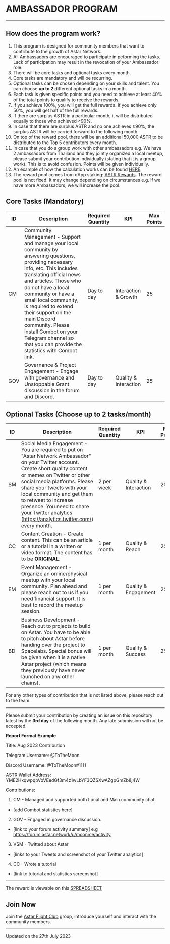 # AMBASSADOR PROGRAM

---
## How does the program work?
1. This program is designed for community members that want to contribute to the growth of Astar Network.
2. All Ambassadors are encouraged to participate in peforming the tasks. Lack of participation may result in the revocation of your Ambassador role.
3. There will be core tasks and optional tasks every month.
4. Core tasks are mandatory and will be recurring.
5. Optional tasks can be chosen depending on your skills and talent. You can choose **up to 2** different optional tasks in a month.
6. Each task is given specific points and you need to achieve at least 40% of the total points to qualify to receive the rewards.
7. If you achieve 100%, you will get the full rewards. If you achieve only 50%, you will get half of the full rewards.
8. If there are surplus ASTR in a particular month, it will be distributed equally to those who achieved ≥90%.
9. In case that there are surplus ASTR and no one achieves ≥90%, the surplus ASTR will be carried forward to the following month.
10. On top of the reward pool, there will be an additional 50,000 ASTR to be distributed to the Top 5 contributors every month. 
11. In case that you do a group work with other ambassadors e.g. We have 2 ambassadors from Thailand and they jointly organized a local meetup, please submit your contribution individually (stating that it is a group work). This is to avoid confusion. Points will be given individually.
12. An example of how the calculation works can be found [HERE](https://docs.google.com/document/d/1m4a1B77nuPh7dxcKk2kVyPVt1l185m4C/edit?usp=sharing&ouid=115923092849552143416&rtpof=true&sd=true).
13. The reward pool comes from dApp staking: [ASTR Rewards](https://astar.subscan.io/account/ZfEuzYHyfo5TZfAx9fsntdkx2W4gDFLPwUNeqSrJTpQJXDc). The reward pool is not fixed. It may change depending on circumstances e.g. if we have more Ambassadors, we will increase the pool.

## Core Tasks (Mandatory)
| ID | Description | Required Quantity | KPI | Max Points |
| --- | --- | --- | --- | --- |
| CM | Community Management - Support and manage your local community by answering questions, providing necessary info, etc. This includes translating official news and articles. Those who do not have a local community or have a small local community, is required to extend their support on the main Discord community. Please install Combot on your Telegram channel so that you can provide the statistics with Combot link. | Day to day | Interaction & Growth | 25 |
| GOV | Governance & Project Engagement - Engage with governance and Unstoppable Grant discussion in the forum and Discord. | Day to day | Quality & Interaction | 25 |

## Optional Tasks (Choose up to 2 tasks/month)
| ID | Description | Required Quantity | KPI | Max Points |
| --- | --- | --- | --- | --- |
| SM | Social Media Engagement - You are required to put on "Astar Network Ambassador" on your Twitter account. Create short quality content or memes on Twitter or other social media platforms. Please share your tweets with your local community and get them to retweet to increase presence. You need to share your Twitter analytics (https://analytics.twitter.com/) every month.  | 2 per week | Quality & Interaction | 25 |
| CC | Content Creation - Create content. This can be an article or a tutorial in a written or video format. The content has to be **ORIGINAL**. | 1 per month | Quality & Reach | 25 |  
| EM | Event Management - Organize an online/physical meetup with your local community. Plan ahead and please reach out to us if you need financial support. It is best to record the meetup session. | 1 per month | Quality & Engagement | 25 |
| BD | Business Development - Reach out to projects to build on Astar. You have to be able to pitch about Astar before handing over the project to Spacelabs. Special bonus will be given when it is a native Astar project (which means they previously have never launched on any other chains). | 1 per month | Quality  & Success | 25 | 

For any other types of contribution that is not listed above, please reach out to the team. 

---

Please submit your contribution by creating an issue on this repository latest by the **3rd day** of the following month. Any late submission will not be accepted.

**Report Format Example**

Title: Aug 2023 Contribution

Telegram Username: @ToTheMoon

Discord Username: @ToTheMoon#1111

ASTR Wallet Address: YME2HxqwpqpVoVEedGf3m4z1wLbYF3QZSXwAZgpGmZb8j4W

Contributions:
1. CM - Managed and supported both Local and Main community chat.
* [add Combot statistics here]

2. GOV - Engaged in governance discussion.
* [link to your forum activity summary] e.g https://forum.astar.network/u/moonme/activity

3. VSM - Twitted about Astar
* [links to your Tweets and screenshot of your Twitter analytics]

4. CC - Wrote a tutorial
* [link to tutorial and statistics screenshot]


---
The reward is viewable on this [SPREADSHEET](https://docs.google.com/spreadsheets/d/1PNAzXBPpj-iwT3-9agzb4zg9VVYs49JT/edit?usp=sharing&ouid=115923092849552143416&rtpof=true&sd=true)

## Join Now

Join the [Astar Flight Club](https://t.me/+O_vq1Vx2uc1mMTEx) group, introduce yourself and interact with the community members.

---
Updated on the 27th July 2023
